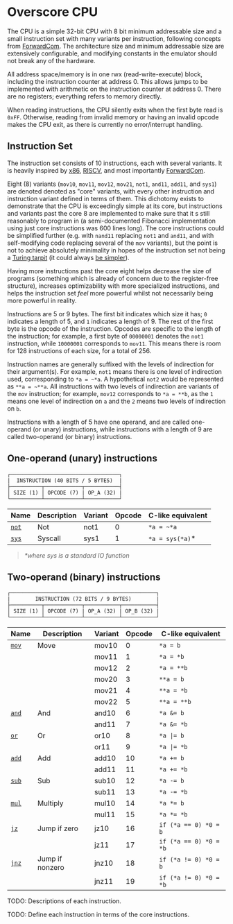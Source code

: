 # Overscore CPU

The CPU is a simple 32-bit CPU with 8 bit minimum addressable size and a small
instruction set with many variants per instruction, following concepts from
[ForwardCom](https://www.forwardcom.info/). The architecture size and minimum
addressable size are extensively configurable, and modifying constants in the
emulator should not break any of the hardware.

All address space/memory is in one rwx (read-write-execute) block, including the
instruction counter at address 0. This allows jumps to be implemented with
arithmetic on the instruction counter at address 0. There are no registers;
everything refers to memory directly.

When reading instructions, the CPU silently exits when the first byte read is
`0xFF`. Otherwise, reading from invalid memory or having an invalid opcode makes
the CPU exit, as there is currently no error/interrupt handling.

## Instruction Set

The instruction set consists of 10 instructions, each with several variants. It
is heavily inspired by [x86](https://www.felixcloutier.com/x86/),
[RISCV](https://github.com/riscv/riscv-isa-manual/), and most importantly
[ForwardCom](https://www.forwardcom.info/).

Eight (8) variants (`mov10`, `mov11`, `mov12`, `mov21`, `not1`, `and11`,
`add11`, and `sys1`) are denoted denoted as "core" variants, with every other
instruction and instruction variant defined in terms of them. This dichotomy
exists to demonstrate that the CPU is exceedingly simple at its core, but
instructions and variants past the core 8 are implemented to make sure that it
s still reasonably to program in (a semi-documented Fibonacci implementation
using just core instructions was 600 lines long). The core instructions could
be simplified further (e.g. with `nand11` replacing `not1` and `and11`, and with
self-modifying code replacing several of the `mov` variants), but the point is
not to achieve absolutely minimality in hopes of the instruction set not being a
[Turing tarpit](https://en.wikipedia.org/wiki/Turing_tarpit) (it could always
[be simpler](https://en.wikipedia.org/wiki/One-instruction_set_computer)).

Having more instructions past the core eight helps decrease the size of
programs (something which is already of concern due to the register-free
structure), increases optimizability with more specialized instructions, and
helps the instruction set *feel* more powerful whilst not necessarily being more
powerful in reality.

Instructions are 5 or 9 bytes. The first bit indicates which size it has; `0`
indicates a length of 5, and `1` indicates a length of 9. The rest of the first
byte is the opcode of the instruction. Opcodes are specific to the length of the
instruction; for example, a first byte of `00000001` denotes the `not1`
instruction, while `10000001` corresponds to `mov11`. This means there is room
for 128 instructions of each size, for a total of 256.

Instruction names are generally suffixed with the levels of indirection for
their argument(s). For example, `not1` means there is one level of indirection
used, corresponding to `*a = ~*a`. A hypothetical `not2` would be represented as
`**a = ~**a`. All instructions with two levels of indirection are variants of
the `mov` instruction; for example, `mov12` corresponds to `*a = **b`, as the
`1` means one level of indirection on `a` and the `2` means two levels of
indirection on `b`.

Instructions with a length of 5 have one operand, and are called one-operand (or
unary) instructions, while instructions with a length of 9 are called
two-operand (or binary) instructions.

## One-operand (unary) instructions

```
┌───────────────────────────────────┐
|  INSTRUCTION (40 BITS / 5 BYTES)  | 
├──────────┬────────────┬───────────┤
│ SIZE (1) │ OPCODE (7) | OP_A (32) |
└──────────┴────────────┴───────────┘

```

| Name              | Description | Variant | Opcode | C-like equivalent |
|-------------------|-------------|---------|--------|-------------------|
| [`not`](#not)     | Not         | not1    | 0      | `*a = ~*a`        |
| [`sys`](#syscall) | Syscall     | sys1    | 1      | `*a = sys(*a)`*   |
> _*where sys is a standard IO function_

## Two-operand (binary) instructions

```
┌───────────────────────────────────────────────┐
|        INSTRUCTION (72 BITS / 9 BYTES)        |
├──────────┬────────────┬───────────┬───────────┤
│ SIZE (1) │ OPCODE (7) | OP_A (32) | OP_B (32) |
└──────────┴────────────┴───────────┴───────────┘

```

| Name               | Description     | Variant | Opcode | C-like equivalent      |
|--------------------|-----------------|---------|--------|------------------------|
| [`mov`](#move)     | Move            | mov10   | 0      | `*a = b`               |
|                    |                 | mov11   | 1      | `*a = *b`              |
|                    |                 | mov12   | 2      | `*a = **b`             |
|                    |                 | mov20   | 3      | `**a = b`              |
|                    |                 | mov21   | 4      | `**a = *b`             |
|                    |                 | mov22   | 5      | `**a = **b`            |
| [`and`](#and)      | And             | and10   | 6      | `*a &= b`              |
|                    |                 | and11   | 7      | `*a &= *b`             |
| [`or`](#or)        | Or              | or10    | 8      | `*a \|= b`             |
|                    |                 | or11    | 9      | `*a \|= *b`            |
| [`add`](#add)      | Add             | add10   | 10     | `*a += b`              |
|                    |                 | add11   | 11     | `*a += *b`             |
| [`sub`](#subtract) | Sub             | sub10   | 12     | `*a -= b`              |
|                    |                 | sub11   | 13     | `*a -= *b`             |
| [`mul`](#multiply) | Multiply        | mul10   | 14     | `*a *= b`              |
|                    |                 | mul11   | 15     | `*a *= *b`             |
| [`jz`](#jz)        | Jump if zero    | jz10    | 16     | `if (*a == 0) *0 = b`  |
|                    |                 | jz11    | 17     | `if (*a == 0) *0 = *b` |
| [`jnz`](#jnz)      | Jump if nonzero | jnz10   | 18     | `if (*a != 0) *0 = b`  |
|                    |                 | jnz11   | 19     | `if (*a != 0) *0 = *b` |

TODO: Descriptions of each instruction.

TODO: Define each instruction in terms of the core instructions.
